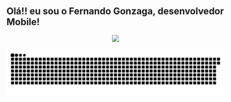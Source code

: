 ## Olá!! eu sou o Fernando Gonzaga, desenvolvedor Mobile!
<div align="center">
  <a href="https://github.com/GonzagaGIT">
  <img height="180em" src="https://github-readme-stats.vercel.app/api?username=GonzagaGIT&show_icons=true&theme=chartreuse-dark&include_all_commits=false&count_private=true"/>
 
  ![Snake animation](https://github.com/GonzagaGIT/GonzagaGIT/blob/output/github-contribution-grid-snake.svg)
</div>
